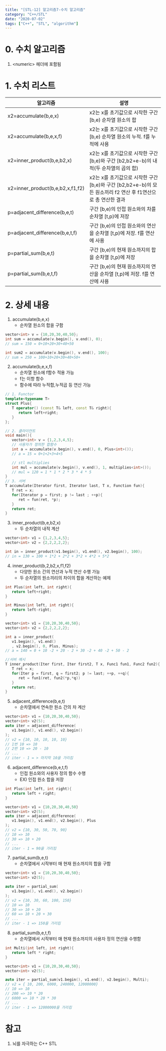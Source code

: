 ```yaml
---
title: "[STL-12] 알고리즘7-수치 알고리즘"
category: "C++/STL"
date: "2020-07-02"
tags: ["C++", "STL", "algorithm"]
---
```


# 0. 수치 알고리즘

1. \<numeric> 헤더에 포함됨

# 1. 수치 리스트

| 알고리즘                         | 설명                                                                                                          |
| -------------------------------- | ------------------------------------------------------------------------------------------------------------- |
| x2=accumulate(b,e,x)             | x2는 x를 초기값으로 시작한 구간 [b,e) 순차열 원소의 합                                                        |
| x2=accumulate(b,e,x,f)           | x2는 x를 초기값으로 시작한 구간 [b,e) 순차열 원소의 누적. f를 누적에 사용                                     |
| x2=inner_product(b,e,b2,x)       | x2는 x를 초기값으로 시작한 구간 [b,e)와 구간 [b2,b2+e-b)의 내적(두 순차열의 곱의 합)                          |
| x2=inner_product(b,e,b2,x,f1,f2) | x2는 x를 초기값으로 시작한 구간 [b,e)와 구간 [b2,b2+e-b)의 모든 원소끼리 f2 연산 후 f1연산으로 총 연산한 결과 |
| p=adjacent_difference(b,e,t)     | 구간 [b,e)의 인접 원소와의 차를 순차열 [t,p)에 저장                                                           |
| p=adjacent_difference(b,e,t,f)   | 구간 [b,e)의 인접 원소와의 연산을 순차열 [t,p)에 저장. f를 연산에 사용                                        |
| p=partial_sum(b,e,t)             | 구간 [b,e)의 현재 원소까지의 합을 순차열 [t,p)에 저장                                                         |
| p=partial_sum(b,e,t,f)           | 구간 [b,e)의 현재 원소까지의 연산을 순차열 [t,p)에 저장. f를 연산에 사용                                      |

# 2. 상세 내용

1. accumulate(b,e,x)
   - 순차열 원소의 합을 구함

```cpp
vector<int> v = {10,20,30,40,50};
int sum = accumulate(v.begin(), v.end(), 0);
// sum = 150 = 0+10+20+30+40+50

int sum2 = accumulate(v.begin(), v.end(), 100);
// sum = 250 = 100+10+20+30+40+50+
```

2. accumulate(b,e,x,f)
   - 순차열 원소에 f함수 적용 가능
   - f는 이항 함수
   - 함수에 따라 누적합,누적곱 등 연산 가능

```cpp
// 1. Functor
template<typename T>
struct Plus{
   T operator() (const T& left, const T& right){
      return left+right;
   }
};

// 2. 클라이언트
void main(){
   vector<int> v = {1,2,3,4,5};
   // 사용자가 정의한 합함수
   int a = accumulate(v.begin(), v.end(), 0, Plus<int>());
   // a = 15 = 0+1+2+3+4+5

   // stl multiplies
   int mul = accumulate(v.begin(), v.end(), 1, multiplies<int>());
   // mul = 120 = 1 * 1 * 2 * 3 * 4 * 5
}
// 3. 서버
T accumulate(Iterator first, Iterator last, T x, Function fun){
   T ret = x;
   for(Iterator p = first; p != last ; ++p){
      ret = fun(ret, *p);
   }
   return ret;
}

```

3. inner_product(b,e,b2,x)
   - 두 순차열의 내적 계산

```cpp
vector<int> v1 = {1,2,3,4,5};
vector<int> v2 = {2,2,2,2,2};

int in = inner_product(v1.begin(), v1.end(), v2.begin(), 100);
// in = 130 = 100 + 1*2 + 2*2 + 3*2 + 4*2 + 5*2
```

4. inner_product(b,2,b2,x,f1,f2)
   - 다양한 원소 간의 연산과 누적 연산 수행 가능
   - 두 순차열의 원소끼리의 차이의 합을 계산하는 예제

```cpp
int Plus(int left, int right){
   return left+right;
}

int Minus(int left, int right){
   return left-right;
}

vector<int> v1 = {10,20,30,40,50};
vector<int> v2 = {2,2,2,2,2};

int a = inner_product(
   v1.begin(), v1.end()
   , v2.begin(), 0, Plus, Minus);
// a = 140 = 0 + 10 -2 + 20 - 2 + 30 -2 + 40 -2 + 50 - 2

//서버 예시
T inner_product(Iter first, Iter first2, T x, Func1 fun1, Func2 fun2){
   T ret = x;
   for(Iter p = first, q = first2; p != last; ++p, ++q){
      ret = fun1(ret, fun2(*p,*q))
   }
   return ret;
}
```

5. adjacent_difference(b,e,t)
   - 순차열에서 연속한 원소 간의 차 계산

```cpp
vector<int> v1 = {10,20,30,40,50};
vector<int> v2(5);
auto iter = adjacent_difference(
   v1.begin(), v1.end(), v2.begin()
);
// v2 = {10, 10, 10, 10, 10}
// 1번 10 => 10
// 2번 10 => 20 - 10
// ...
// iter - 1 = > 마지막 10을 가리킴
```

6. adjacent_difference(b,e,t,f)
   - 인접 원소와의 사용자 정의 함수 수행
   - EX) 인접 원소 합을 저장

```cpp
int Plus(int left, int right){
   return left + right;
}

vector<int> v1 = {10,20,30,40,50}
vector<int> v2(5);
auto iter = adjacent_difference(
   v1.begin(), v1.end(), v2.begin(), Plus
);
// v2 = {10, 30, 50, 70, 90}
// 10 => 10
// 30 => 10 + 20
// ...
// iter - 1 = 90을 가리킴
```

7. partial_sum(b,e,t)
   - 순차열에서 시작부터 매 현재 원소까지의 합을 구함

```cpp
vector<int> v1 = {10,20,30,40,50};
vector<int> v2(5);

auto iter = partial_sum(
   v1.begin(), v1.end(), v2.begin()
);
// v2 = {10, 30, 60, 100, 150}
// 10 => 10
// 30 => 10 + 20
// 60 => 10 + 20 + 30
// ...
// iter - 1 => 150을 가리킴
```

8. partial_sum(b,e,t,f)
   - 순차열에서 시작부터 매 현재 원소까지의 사용자 정의 연산을 수행함

```cpp
int Multi(int left, int right){
   return left * right;
}

vector<int> v1 = {10,20,30,40,50};
vector<int> v2(5);

auto iter = partial_sum(v1.begin(), v1.end(), v2.begin(), Multi);
// v2 = { 10, 200, 6000, 240000, 12000000}
// 10 => 10
// 200 => 10 * 20
// 6000 => 10 * 20 * 30
// ...
// iter - 1 => 12000000을 가리킴
```

# 참고

1. 뇌를 자극하는 C++ STL
